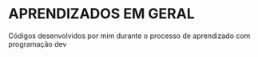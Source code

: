 # APRENDIZADOS EM  GERAL 
Códigos  desenvolvidos por mim durante o processo de aprendizado com programação dev
